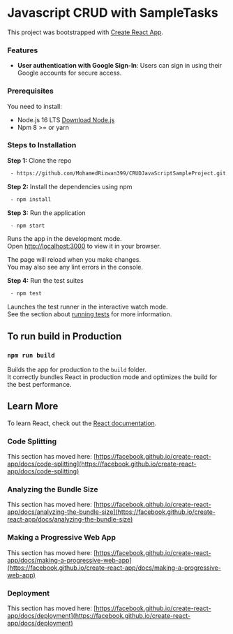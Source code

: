 # Javascript CRUD with SampleTasks

This project was bootstrapped with [Create React App](https://github.com/facebook/create-react-app).

### Features
- **User authentication with Google Sign-In**: Users can sign in using their Google accounts for secure access.


### Prerequisites
You need to install:
- Node.js 16 LTS [Download Node.js](https://nodejs.org/)
- Npm 8 >= or yarn

### Steps to Installation
**Step 1:** Clone the repo
```bash
 - https://github.com/MohamedRizwan399/CRUDJavaScriptSampleProject.git
```

**Step 2:** Install the dependencies using npm
```bash
 - npm install
```

**Step 3:** Run the application
```bash
 - npm start
```
Runs the app in the development mode.\
Open [http://localhost:3000](http://localhost:3000) to view it in your browser.

The page will reload when you make changes.\
You may also see any lint errors in the console.

**Step 4:** Run the test suites
```bash
 - npm test
```
Launches the test runner in the interactive watch mode.\
See the section about [running tests](https://facebook.github.io/create-react-app/docs/running-tests) for more information.

## To run build in Production

### `npm run build`

Builds the app for production to the `build` folder.\
It correctly bundles React in production mode and optimizes the build for the best performance.


## Learn More

To learn React, check out the [React documentation](https://reactjs.org/).

### Code Splitting

This section has moved here: [https://facebook.github.io/create-react-app/docs/code-splitting](https://facebook.github.io/create-react-app/docs/code-splitting)

### Analyzing the Bundle Size

This section has moved here: [https://facebook.github.io/create-react-app/docs/analyzing-the-bundle-size](https://facebook.github.io/create-react-app/docs/analyzing-the-bundle-size)

### Making a Progressive Web App

This section has moved here: [https://facebook.github.io/create-react-app/docs/making-a-progressive-web-app](https://facebook.github.io/create-react-app/docs/making-a-progressive-web-app)


### Deployment

This section has moved here: [https://facebook.github.io/create-react-app/docs/deployment](https://facebook.github.io/create-react-app/docs/deployment)
